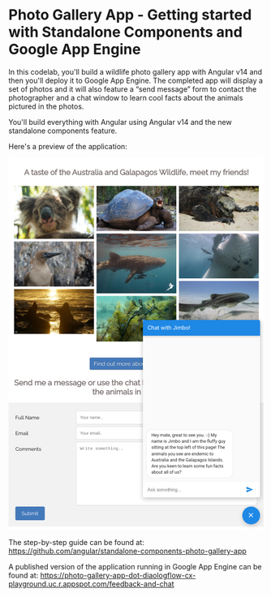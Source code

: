 # Photo Gallery App - Getting started with Standalone Components and Google App Engine

In this codelab, you'll build a wildlife photo gallery app with Angular v14 and then you'll deploy it to Google App Engine. 
The completed app will display a set of photos and it will also feature a “send message” form to contact the photographer and a chat window to learn cool facts about the animals pictured in the photos. 

You'll build everything with Angular using Angular v14 and the new standalone components feature.

Here's a preview of the application:

![Application Preview](app-preview.png)

The step-by-step guide can be found at:
https://github.com/angular/standalone-components-photo-gallery-app

A published version of the application running in Google App Engine can be found at:
https://photo-gallery-app-dot-diaologflow-cx-playground.uc.r.appspot.com/feedback-and-chat